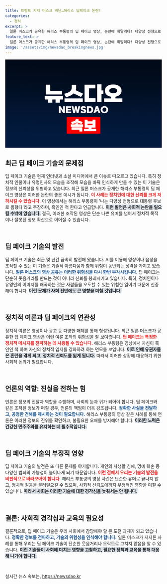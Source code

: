 ```yaml
---
title: 트럼프 지지 머스크 비난…해리스 딥페이크 논란!
categories:
  - 정치
excerpt: >
  일론 머스크가 공유한 해리스 부통령의 딥 페이크 영상, 논란에 휘말리다! 다양성 전형으로 뽑혔다는 발언에 충격이 커지며, 1억 뷰를 기록한 이 영상의 진실은 무엇일까? 클릭해서 확인해보세요!
feature_text: >
  일론 머스크가 공유한 해리스 부통령의 딥 페이크 영상, 논란에 휘말리다! 다양성 전형으로 뽑혔다는 발언에 충격이 커지며, 1억 뷰를 기록한 이 영상의 진실은 무엇일까? 클릭해서 확인해보세요!
image: '/assets/img/newsdao_breakingnews.jpg'
---
```


<p><img src="/assets/img/newsdao_breakingnews.jpg" alt="implanttips 속보" /></p>

<h2 data-ke-size="size26">최근 딥 페이크 기술의 문제점</h2>

<p data-ke-size="size16">딥 페이크 기술은 현재 인터넷과 소셜 미디어에서 큰 이슈로 떠오르고 있습니다. 특히 정치적 인물이나 유명인사의 모습을 조작해 모습을 바꿔 인식하게 만들 수 있는 이 기술은 정보의 신뢰성을 위협하고 있습니다. 최근 일론 머스크가 공개한 해리스 부통령의 딥 페이크 영상은 이러한 논란의 좋은 예시가 됩니다. <b><span style="color: #ee2323;">이 사례는 정치인에 대한 신뢰를 크게 저하시킬 수 있습니다.</span></b> 이 영상에서는 해리스 부통령이 '나는 다양성 전형으로 대통령 후보로 뽑혔다'라고 주장하며, 흑인인 척 한다고 언급합니다. <b><span style="background-color: #21538527;">이런 발언은 사회적 논란을 일으킬 수밖에 없습니다.</span></b> 결국, 이러한 조작된 영상은 단순 나쁜 유머를 넘어서 정치적 목적이나 잘못된 정보 확산으로 이어질 수 있습니다.</p>

<p data-ke-size="size16">&nbsp;</p>

<h2 data-ke-size="size26">딥 페이크 기술의 발전</h2>

<p data-ke-size="size16">딥 페이크 기술은 최근 몇 년간 급속히 발전해 왔습니다. AI를 이용해 영상이나 음성을 조작할 수 있는 이 기술은 기술적 아름다움과 함께 위험이 동반되는 성격을 가지고 있습니다. <b><span style="color: #1a5490;">일론 머스크의 영상 공유는 이러한 위험성을 다시 한번 부각시킵니다.</span></b> 딥 페이크는 단순히 웃음거리를 만드는 것이 아니라 신뢰를 붕괴시키고 있습니다. 특히, 정치인이나 유명인의 이미지를 왜곡하는 것은 사람들을 오도할 수 있는 위험한 일이기 때문에 신중해야 합니다. <b><span style="background-color: #21538527;">이런 문제가 사회 전반에도 큰 영향을 미칠 것입니다.</span></b></p>

<p data-ke-size="size16">&nbsp;</p>

<h2 data-ke-size="size26">정치적 여론과 딥 페이크의 연관성</h2>

<p data-ke-size="size16">정치적 여론은 영상이나 광고 등 다양한 매체를 통해 형성됩니다. 최근 일론 머스크가 공유한 딥 페이크 영상은 이런 여론 조작의 위험성을 잘 보여줍니다. <b><span style="color: #ee2323;">딥 페이크는 특정한 정치적 메시지를 전파하는 데 사용될 수 있습니다.</span></b> 해리스 부통령은 영상에서 자신이 흑인인 척 하며 자신의 정치적 입지를 강화하려 하는 면모를 보입니다. <b><span style="background-color: #21538527;">이로 인해 유권자들은 혼란을 겪게 되고, 정치적 신뢰도를 잃게 됩니다.</span></b> 따라서 이러한 상황에 대응하기 위한 사회적 논의가 필요합니다.</p>

<p data-ke-size="size16">&nbsp;</p>

<h2 data-ke-size="size26">언론의 역할: 진실을 전하는 힘</h2>

<p data-ke-size="size16">언론은 정보의 전달자 역할을 수행하며, 사회의 눈과 귀가 되어야 합니다. 딥 페이크와 같은 조작된 정보가 퍼질 경우, 언론의 책임이 더욱 강조됩니다. <b><span style="color: #1a5490;">정확한 사실을 전달하고, 공정한 견해를 제시하는 것이 필요합니다.</span></b> 해리스 부통령의 영상 같은 사례를 통해 언론은 이러한 정보의 진위를 확인하고, 불필요한 오해를 방지해야 합니다. <b><span style="background-color: #21538527;">이러한 노력은 건강한 민주주의를 유지하는 데 필수적입니다.</span></b></p>

<p data-ke-size="size16">&nbsp;</p>

<h2 data-ke-size="size26">딥 페이크 기술의 부정적 영향</h2>

<p data-ke-size="size16">딥 페이크 기술의 발전은 또 다른 문제를 야기합니다. 개인의 사생활 침해, 명예 훼손 등 다양한 범죄의 가능성이 늘어나게 되기 때문입니다. <b><span style="color: #ee2323;">이런 점에서 우리는 기술의 발전을 비판적으로 바라보아야 합니다.</span></b> 해리스 부통령의 영상 사건은 단순한 유머로 끝나지 않고, 정치적 갈등을 불러일으킬 수 있으며, 사회적 신뢰도에까지 부정적인 영향을 미칠 수 있습니다. <b><span style="background-color: #21538527;">따라서 사회는 이러한 기술에 대한 경각심을 늦춰서는 안 됩니다.</span></b></p>

<p data-ke-size="size16">&nbsp;</p>

<h2 data-ke-size="size26">결론: 사회적 경각심과 교육의 필요성</h2>

<p data-ke-size="size16">결론적으로, 딥 페이크 기술은 우리 사회에서 감당해야 할 큰 도전 과제가 되고 있습니다. <b><span style="color: #1a5490;">정확한 정보를 전파하고, 기술의 위험성을 인식해야 합니다.</span></b> 일론 머스크가 저지른 사례를 통해 우리는 딥 페이크 기술이 단순한 웃음거리나 오락으로 그치지 않음을 알 수 있습니다. <b><span style="background-color: #21538527;">이런 기술들이 사회에 미치는 영향을 고찰하고, 필요한 정책과 교육을 통해 대응해 나가야 합니다.</span></b></p>

<p data-ke-size="size16">&nbsp;</p>
실시간 뉴스 속보는, <a href="https://newsdao.kr" rel="dofollow">https://newsdao.kr</a>


